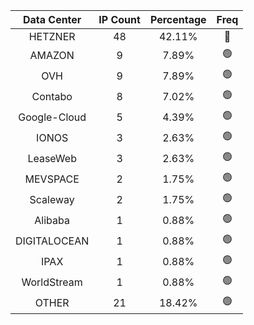 | Data Center | IP Count | Percentage | Freq |
|:------------:|:--------:|:-----------:|:-----:|
| HETZNER | 48 | 42.11% | 🔴 |
| AMAZON | 9 | 7.89% | 🟢 |
| OVH | 9 | 7.89% | 🟢 |
| Contabo | 8 | 7.02% | 🟢 |
| Google-Cloud | 5 | 4.39% | 🟢 |
| IONOS | 3 | 2.63% | 🟢 |
| LeaseWeb | 3 | 2.63% | 🟢 |
| MEVSPACE | 2 | 1.75% | 🟢 |
| Scaleway | 2 | 1.75% | 🟢 |
| Alibaba | 1 | 0.88% | 🟢 |
| DIGITALOCEAN | 1 | 0.88% | 🟢 |
| IPAX | 1 | 0.88% | 🟢 |
| WorldStream | 1 | 0.88% | 🟢 |
| OTHER | 21 | 18.42% | 🟢 |